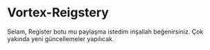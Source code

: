 # Vortex-Reigstery

Selam, Register botu mu paylaşma istedim inşallah beğenirsiniz. Çok yakında yeni güncellemeler yapılıcak.
